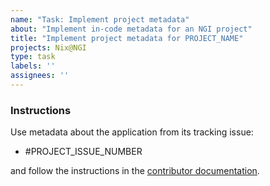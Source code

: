 ```yaml
---
name: "Task: Implement project metadata"
about: "Implement in-code metadata for an NGI project"
title: "Implement project metadata for PROJECT_NAME"
projects: Nix@NGI
type: task
labels: ''
assignees: ''
---
```


### Instructions

<!-- Replace `PROJECT_ISSUE_NUMBER` with the issue number that contains the project's triaged information.
If one doesn't exist, create it by following the instructions in the [contributor documentation](https://github.com/ngi-nix/ngipkgs/blob/main/CONTRIBUTING.md#triaging-an-ngi-application). -->

Use metadata about the application from its tracking issue:

- #PROJECT_ISSUE_NUMBER

and follow the instructions in the [contributor documentation](https://github.com/ngi-nix/ngipkgs/blob/main/CONTRIBUTING.md#exposing-an-ngi-project).
